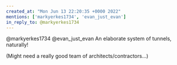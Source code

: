 ```yaml
---
created_at: "Mon Jun 13 22:20:35 +0000 2022"
mentions: ['markyerkes1734', 'evan_just_evan']
in_reply_to: @markyerkes1734
---
```


@markyerkes1734 @evan_just_evan An elaborate system of tunnels, naturally!

(Might need a really good team of architects/contractors...)